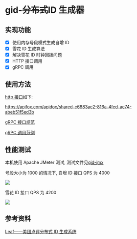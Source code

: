 # gid-~~分布式~~ID 生成器

## 实现功能

-   [x] 使用内存号段模式生成自增 ID
-   [x] 雪花 ID 生成算法
-   [x] 解决雪花 ID 时钟回拨问题
-   [x] HTTP 接口调用
-   [x] gRPC 调用

## 使用方法

[http 接口](https://apifox.com/apidoc/shared-c6883ac2-816a-4fed-ac74-abeb51f5ed3b)如下:

https://apifox.com/apidoc/shared-c6883ac2-816a-4fed-ac74-abeb51f5ed3b

[gRPC 接口规范](./src/main/proto/gid.proto)

[gRPC 调用范例](./src/test/java/com/guochenxu/gid/GRPCTest.java)

## 性能测试

本机使用 Apache JMeter 测试, 测试文件见[gid-jmx](./gid.jmx)

号段大小为 1000 的情况下, 自增 ID 接口 QPS 为 4000

<img src="https://cdn.jsdelivr.net/gh/Guo-Chenxu/imgs@main/imgs/202401102109225.png"/>

雪花 ID 接口 QPS 为 4200

<img src="https://cdn.jsdelivr.net/gh/Guo-Chenxu/imgs@main/imgs/202401102111283.png"/>

## 参考资料

[Leaf——美团点评分布式 ID 生成系统](https://tech.meituan.com/2017/04/21/mt-leaf.html)
